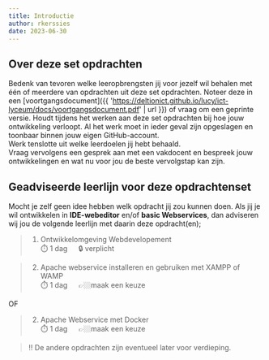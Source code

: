 ```yaml
---
title: Introductie
author: rkerssies
date: 2023-06-30
---
```


## Over deze set opdrachten
Bedenk van tevoren welke leeropbrengsten jij voor jezelf wil behalen met één of meerdere van opdrachten
uit deze set opdrachten. Noteer deze in een [voortgangsdocument]({{ 'https://deltionict.github.io/lucy/ict-lyceum/docs/voortgangsdocument.pdf' | url }})
of vraag om een geprinte versie. Houdt tijdens het werken aan deze set opdrachten bij hoe jouw ontwikkeling verloopt.
Al het werk moet in ieder geval zijn opgeslagen en toonbaar binnen jouw eigen GitHub-account.   
Werk tenslotte uit welke leerdoelen jij hebt behaald. <br>
Vraag vervolgens een gesprek aan met een vakdocent en bespreek jouw ontwikkelingen en wat nu voor jou de beste vervolgstap kan zijn.


## Geadviseerde leerlijn voor deze opdrachtenset
Mocht je zelf geen idee hebben welk opdracht jij zou kunnen doen.
Als jij je wil ontwikkelen in **IDE-webeditor** en/of **basic Webservices**, dan adviseren wij jou de
volgende leerlijn met daarin deze opdracht(en);
> 1.  Ontwikkelomgeving Webdevelopement<br>
> ⏱️ 1 dag &emsp; 🔒 verplicht

> 2. Apache webservice installeren en gebruiken met XAMPP of WAMP<br>
> ⏱️ 1 dag &emsp; 👉🏼maak een keuze

OF

> 2.  Apache Webservice met Docker<br>
> ⏱️ 1 dag &emsp; 👉🏼maak een keuze

> ‼️ De andere opdrachten zijn eventueel later voor verdieping.

